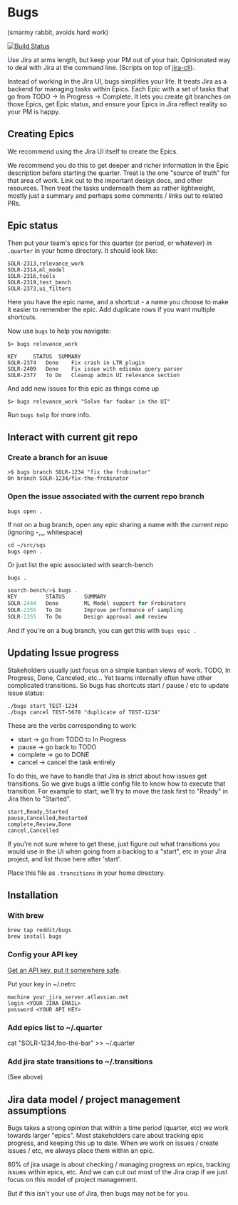 # Bugs
(smarmy rabbit, avoids hard work)

[![Build Status](https://github.com/reddit/bugs/actions/workflows/test.yml/badge.svg)](https://github.com/reddit/bugs/actions/workflows/test.yml)

Use Jira at arms length, but keep your PM out of your hair. Opinionated way to deal with Jira at the command line. (Scripts on top of [jira-cli](https://github.com/ankitpokhrel/jira-cli)).

Instead of working in the Jira UI, bugs simplifies your life. It treats Jira as a backend for managing tasks within Epics. Each Epic with a set of tasks that go from TODO -> In Progress -> Complete. It lets you create git branches on those Epics, get Epic status, and ensure your Epics in Jira reflect reality so your PM is happy.

## Creating Epics

We recommend using the Jira UI itself to create the Epics.

We recommend you do this to get deeper and richer information in the Epic description before starting the quarter. Treat is the one "source of truth" for that area of work. Link out to the important design docs, and other resources. Then treat the tasks underneath them as rather lightweight, mostly just a summary and perhaps some comments / links out to related PRs.

## Epic status

Then put your team's epics for this quarter (or period, or whatever) in `.quarter` in your home directory. It should look like:

```
SOLR-2313,relevance_work
SOLR-2314,ml_model
SOLR-2316,tools
SOLR-2319,test_bench
SOLR-2373,ui_filters
```

Here you have the epic name, and a shortcut - a name you choose to make it easier to remember the epic. Add duplicate rows if you want multiple shortcuts.

Now use `bugs` to help you navigate:

```
$> bugs relevance_work

KEY		STATUS	SUMMARY
SOLR-2374	Done	Fix crash in LTR plugin
SOLR-2409	Done	Fix issue with edismax query parser
SOLR-2377	To Do	Cleanup admin UI relevance section
```

And add new issues for this epic as things come up

```
$> bugs relevance_work "Solve for foobar in the UI"
```

Run `bugs help` for more info.

## Interact with current git repo

### Create a branch for an isuue

```
>$ bugs branch SOLR-1234 "fix the frobinator"
On branch SOLR-1234/fix-the-frobinator
```

### Open the issue associated with the current repo branch

```
bugs open .
```

If not on a bug branch, open any epic sharing a name with the current repo (ignoring -,\_, whitespace)

```
cd ~/src/sqs
bugs open .
```

Or just list the epic associated with search-bench

```
bugs .
```

```python
search-bench/>$ bugs .                                                                                                                      
KEY         STATUS      SUMMARY
SOLR-2444   Done        ML Model support for Frobinators
SOLR-2355   To Do       Improve performance of sampling
SOLR-2355   To Do       Design approval and review
```

And if you're on a bug branch, you can get this with `bugs epic .`

## Updating Issue progress

Stakeholders usually just focus on a simple kanban views of work. TODO, In Progress, Done, Canceled, etc... Yet teams internally often have other complicated transitions. So bugs has shortcuts start / pause / etc to update issue status:

```
./bugs start TEST-1234
./bugs cancel TEST-5678 "duplicate of TEST-1234"
```

These are the verbs corresponding to work:

* start -> go from TODO to In Progress
* pause -> go back to TODO
* complete -> go to DONE
* cancel -> cancel the task entirely

To do this, we have to handle that Jira is strict about how issues get transitions. So we give bugs a little config file to know how to execute that transition. For example to start, we'll try to move the task first to "Ready" in Jira then to "Started". 

```
start,Ready,Started
pause,Cancelled,Restarted
complete,Review,Done
cancel,Cancelled
```

If you're not sure where to get these, just figure out what transitions you would use in the UI when going from a backlog to a "start", etc in your Jira project, and list those here after 'start'.

Place this file as `.transitions` in your home directory.

## Installation

### With brew

```
brew tap reddit/bugs
brew install bugs
```

### Config your API key

[Get an API key, put it somewhere safe](https://github.com/ankitpokhrel/jira-cli#cloud-server).

Put your key in ~/.netrc

```
machine your_jira_server.atlassian.net
login <YOUR JIRA EMAIL>
password <YOUR API KEY>
```

### Add epics list to ~/.quarter

cat "SOLR-1234,foo-the-bar" >> ~/.quarter

### Add jira state transitions to ~/.transitions

(See above)

## Jira data model / project management assumptions

Bugs takes a strong opinion that within a time period (quarter, etc) we work towards larger "epics". Most stakeholders care about tracking epic progress, and keeping this up to date. When we work on issues / create issues / etc, we always place them within an epic.

80% of jira usage is about checking / managing progress on epics, tracking issues within epics, etc. And we can cut out most of the Jira crap if we just focus on this model of project management.

But if this isn't your use of Jira, then bugs may not be for you.
